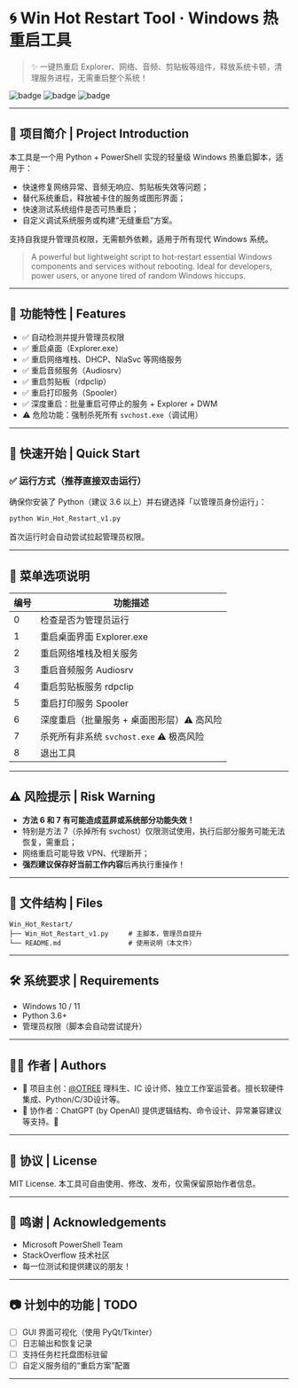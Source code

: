 # 🌀 Win Hot Restart Tool · Windows 热重启工具

> ✨ 一键热重启 Explorer、网络、音频、剪贴板等组件，释放系统卡顿，清理服务进程，无需重启整个系统！

![badge](https://img.shields.io/badge/Platform-Windows-blue?logo=windows)
![badge](https://img.shields.io/badge/Python-3.6%2B-yellow?logo=python)
![badge](https://img.shields.io/badge/Admin--Mode-Required-critical?logo=security)

---

## 📌 项目简介 | Project Introduction

本工具是一个用 Python + PowerShell 实现的轻量级 Windows 热重启脚本，适用于：

* 快速修复网络异常、音频无响应、剪贴板失效等问题；
* 替代系统重启，释放被卡住的服务或图形界面；
* 快速测试系统组件是否可热重启；
* 自定义调试系统服务或构建“无缝重启”方案。

支持自我提升管理员权限，无需额外依赖，适用于所有现代 Windows 系统。

> A powerful but lightweight script to hot-restart essential Windows components and services without rebooting. Ideal for developers, power users, or anyone tired of random Windows hiccups.

---

## 🎯 功能特性 | Features

* ✅ 自动检测并提升管理员权限
* ✅ 重启桌面（Explorer.exe）
* ✅ 重启网络堆栈、DHCP、NlaSvc 等网络服务
* ✅ 重启音频服务（Audiosrv）
* ✅ 重启剪贴板（rdpclip）
* ✅ 重启打印服务（Spooler）
* ✅ 深度重启：批量重启可停止的服务 + Explorer + DWM
* ⚠️ 危险功能：强制杀死所有 `svchost.exe`（调试用）

---

## 🚀 快速开始 | Quick Start

### ✅ 运行方式（推荐直接双击运行）

确保你安装了 Python（建议 3.6 以上）并右键选择「以管理员身份运行」：

```bash
python Win_Hot_Restart_v1.py
```

首次运行时会自动尝试拉起管理员权限。

---

## 🧭 菜单选项说明

| 编号 | 功能描述                          |
| -- | ----------------------------- |
| 0  | 检查是否为管理员运行                    |
| 1  | 重启桌面界面 Explorer.exe           |
| 2  | 重启网络堆栈及相关服务                   |
| 3  | 重启音频服务 Audiosrv               |
| 4  | 重启剪贴板服务 rdpclip               |
| 5  | 重启打印服务 Spooler                |
| 6  | 深度重启（批量服务 + 桌面图形层）⚠️ 高风险      |
| 7  | 杀死所有非系统 `svchost.exe` ⚠️ 极高风险 |
| 8  | 退出工具                          |

---

## ⚠️ 风险提示 | Risk Warning

* **方法 6 和 7 有可能造成蓝屏或系统部分功能失效！**
* 特别是方法 7（杀掉所有 svchost）仅限测试使用，执行后部分服务可能无法恢复，需重启；
* 网络重启可能导致 VPN、代理断开；
* **强烈建议保存好当前工作内容**后再执行重操作！

---

## 📁 文件结构 | Files

```
Win_Hot_Restart/
├── Win_Hot_Restart_v1.py     # 主脚本，管理员自提升
└── README.md                 # 使用说明（本文件）
```

---

## 🛠️ 系统要求 | Requirements

* Windows 10 / 11
* Python 3.6+
* 管理员权限（脚本会自动尝试提升）

---

## 🧑‍💻 作者 | Authors

* 🧠 项目主创：[@OTREE](https://github.com/OTREE)
  理科生、IC 设计师、独立工作室运营者。擅长软硬件集成、Python/C/3D设计等。
* 🤖 协作者：ChatGPT (by OpenAI)
  提供逻辑结构、命令设计、异常兼容建议等支持。🎩

---

## 📜 协议 | License

MIT License.
本工具可自由使用、修改、发布，仅需保留原始作者信息。

---

## 🙌 鸣谢 | Acknowledgements

* Microsoft PowerShell Team
* StackOverflow 技术社区
* 每一位测试和提供建议的朋友！

---

## 📷 计划中的功能 | TODO

* [ ] GUI 界面可视化（使用 PyQt/Tkinter）
* [ ] 日志输出和恢复记录
* [ ] 支持任务栏托盘图标驻留
* [ ] 自定义服务组的“重启方案”配置

---


